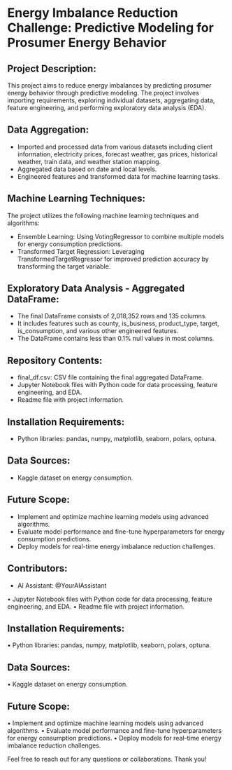 
# Energy Imbalance Reduction Challenge: Predictive Modeling for Prosumer Energy Behavior

## Project Description:
This project aims to reduce energy imbalances by predicting prosumer energy behavior through predictive modeling. The project involves importing requirements, exploring individual datasets, aggregating data, feature engineering, and performing exploratory data analysis (EDA).

## Data Aggregation:
- Imported and processed data from various datasets including client information, electricity prices, forecast weather, gas prices, historical weather, train data, and weather station mapping.
- Aggregated data based on date and local levels.
- Engineered features and transformed data for machine learning tasks.

## Machine Learning Techniques:
The project utilizes the following machine learning techniques and algorithms: 
- Ensemble Learning: Using VotingRegressor to combine multiple models for energy consumption predictions.
- Transformed Target Regression: Leveraging TransformedTargetRegressor for improved prediction accuracy by transforming the target variable.

## Exploratory Data Analysis - Aggregated DataFrame:
- The final DataFrame consists of 2,018,352 rows and 135 columns.
- It includes features such as county, is_business, product_type, target, is_consumption, and various other engineered features.
- The DataFrame contains less than 0.1% null values in most columns.

## Repository Contents:
- final_df.csv: CSV file containing the final aggregated DataFrame.
- Jupyter Notebook files with Python code for data processing, feature engineering, and EDA.
- Readme file with project information.

## Installation Requirements:
- Python libraries: pandas, numpy, matplotlib, seaborn, polars, optuna.

## Data Sources:
- Kaggle dataset on energy consumption.

## Future Scope:
- Implement and optimize machine learning models using advanced algorithms.
- Evaluate model performance and fine-tune hyperparameters for energy consumption predictions.
- Deploy models for real-time energy imbalance reduction challenges.

## Contributors:
- AI Assistant: @YourAIAssistant

• Jupyter Notebook files with Python code for data processing, feature engineering, and EDA.
• Readme file with project information.

## Installation Requirements:
• Python libraries: pandas, numpy, matplotlib, seaborn, polars, optuna.

## Data Sources:
• Kaggle dataset on energy consumption.

## Future Scope:
• Implement and optimize machine learning models using advanced algorithms.
• Evaluate model performance and fine-tune hyperparameters for energy consumption predictions.
• Deploy models for real-time energy imbalance reduction challenges.

Feel free to reach out for any questions or collaborations. Thank you!
